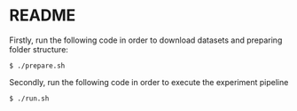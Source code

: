 # README

Firstly, run the following code in order to download datasets and preparing folder structure:

``$ ./prepare.sh``

Secondly, run the following code in order to execute the experiment pipeline

``$ ./run.sh``
